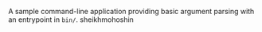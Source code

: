 A sample command-line application providing basic argument parsing with an entrypoint in `bin/`.
sheikhmohoshin
